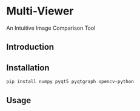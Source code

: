 # Multi-Viewer
An Intuitive Image Comparison Tool

## Introduction

## Installation
```
pip install numpy pyqt5 pyqtgraph opencv-python
```

## Usage
